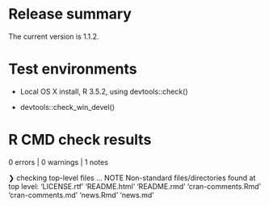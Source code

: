 Release summary
===============

The current version is 1.1.2.

Test environments
=================

-   Local OS X install, R 3.5.2, using devtools::check()

-   devtools::check\_win\_devel()

R CMD check results
===================

0 errors | 0 warnings | 1 notes

❯ checking top-level files ... NOTE Non-standard files/directories found at top level: ‘LICENSE.rtf’ ‘README.html’ ‘README.rmd’ ‘cran-comments.Rmd’ ‘cran-comments.md’ ‘news.Rmd’ ‘news.md’
